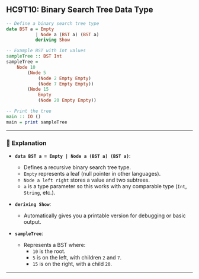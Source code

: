 HC9T10: Binary Search Tree Data Type
---


```haskell
-- Define a binary search tree type
data BST a = Empty
           | Node a (BST a) (BST a)
           deriving Show

-- Example BST with Int values
sampleTree :: BST Int
sampleTree =
    Node 10
        (Node 5
            (Node 2 Empty Empty)
            (Node 7 Empty Empty))
        (Node 15
            Empty
            (Node 20 Empty Empty))

-- Print the tree
main :: IO ()
main = print sampleTree
```

---

### 🧠 Explanation

- **`data BST a = Empty | Node a (BST a) (BST a)`**:
  - Defines a recursive binary search tree type.
  - `Empty` represents a leaf (null pointer in other languages).
  - `Node a left right` stores a value and two subtrees.
  - `a` is a type parameter so this works with any comparable type (`Int`, `String`, etc.).

- **`deriving Show`**:
  - Automatically gives you a printable version for debugging or basic output.

- **`sampleTree`**:
  - Represents a BST where:
    - `10` is the root.
    - `5` is on the left, with children `2` and `7`.
    - `15` is on the right, with a child `20`.

---


